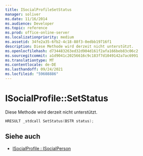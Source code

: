 ```yaml
---
title: ISocialProfileSetStatus
manager: soliver
ms.date: 11/16/2014
ms.audience: Developer
ms.topic: reference
ms.prod: office-online-server
ms.localizationpriority: medium
ms.assetid: 34fe2a35-6fb2-4c18-88f3-0edbb19716f1
description: Diese Methode wird derzeit nicht unterstützt.
ms.openlocfilehash: d734483263ed32d904d161f2afa166beb83c06c2
ms.sourcegitcommit: a1d9041c20256616c9c183f7d1049142a7ac6991
ms.translationtype: MT
ms.contentlocale: de-DE
ms.lasthandoff: 09/24/2021
ms.locfileid: "59608886"
---
```

# <a name="isocialprofilesetstatus"></a>ISocialProfile::SetStatus

Diese Methode wird derzeit nicht unterstützt. 
  
```cpp
HRESULT _stdcall SetStatus(BSTR status);
```

## <a name="see-also"></a>Siehe auch

- [ISocialProfile : ISocialPerson](isocialprofileisocialperson.md)

